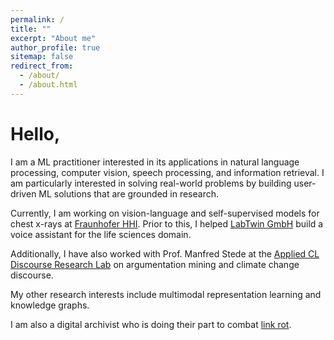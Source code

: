 ```yaml
---
permalink: /
title: ""
excerpt: "About me"
author_profile: true
sitemap: false
redirect_from: 
  - /about/
  - /about.html
---
```


Hello,
======

I am a ML practitioner interested in its applications in natural language processing, computer vision, speech processing, and information retrieval. I am particularly interested in solving real-world problems by building user-driven ML solutions that are grounded in research.

Currently, I am working on vision-language and self-supervised models for chest x-rays at [Fraunhofer HHI](https://www.hhi.fraunhofer.de/en/index.html). Prior to this, I helped [LabTwin GmbH](https://www.labtwin.com/) build a voice assistant for the life sciences domain. 

Additionally, I have also worked with Prof. Manfred Stede at the [Applied CL Discourse Research Lab](http://angcl.ling.uni-potsdam.de/) on argumentation mining and climate change discourse.

My other research interests include multimodal representation learning and knowledge graphs.

I am also a digital archivist who is doing their part to combat [link rot](https://en.wikipedia.org/wiki/Link_rot). 
